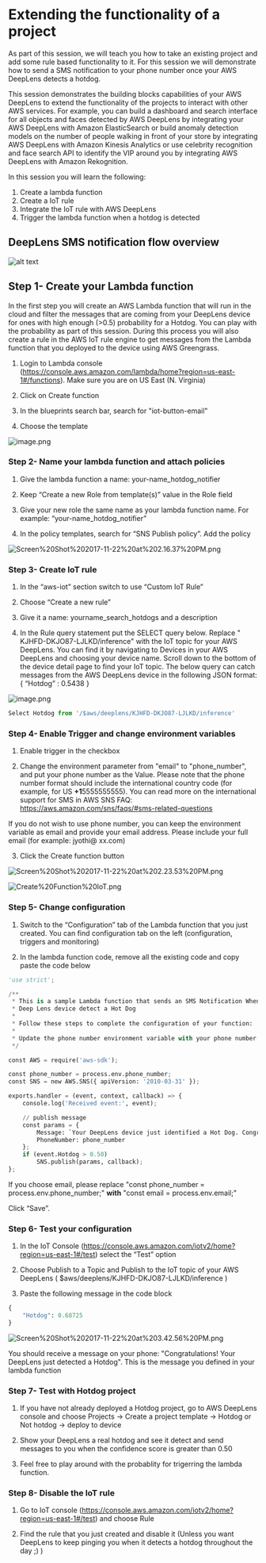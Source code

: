 
# Extending the functionality of a project

As part of this session, we will teach you how to take an existing project and add some rule based functionality to it. For this session we will demonstrate how to send a SMS notification to your phone number once your AWS DeepLens detects a hotdog.

This session demonstrates the building blocks capabilities of your AWS DeepLens to extend the functionality of the projects to interact with other AWS services. For example, you can build a dashboard and search interface for all objects and faces detected by AWS DeepLens by integrating your AWS DeepLens with Amazon ElasticSearch or build anomaly detection models on the number of people walking in front of your store by integrating AWS DeepLens with Amazon Kinesis Analytics or use celebrity recognition and face search API to identify the VIP around you by integrating AWS DeepLens with Amazon Rekognition.

In this session you will learn the following:

1. Create a lambda function
2. Create a IoT rule
3. Integrate the IoT rule with AWS DeepLens
4. Trigger the lambda function when a hotdog is detected

## DeepLens SMS notification flow overview

![alt text](https://imagebin.ca/v/3iy0fzDnFFYk "screenshot")

## Step 1- Create your Lambda function

In the first step you will create an AWS Lambda function that will run in the cloud and filter the messages that are coming from your DeepLens device for ones with high enough (>0.5) probability for a Hotdog. You can play with the probability as part of this session. During this process you will also create a rule in the AWS IoT rule engine to get messages from the Lambda function that you deployed to the device using AWS Greengrass.

1. Login to Lambda console (https://console.aws.amazon.com/lambda/home?region=us-east-1#/functions). Make sure you are on US East (N. Virginia)

2. Click on Create function

3. In the blueprints search bar, search for "iot-button-email"

4. Choose the template

![image.png](attachment:image.png)



### Step 2- Name your lambda function and attach policies

1. Give the lambda function a name: your-name_hotdog_notifier

2. Keep “Create a new Role from template(s)” value in the Role field

3. Give your new role the same name as your lambda function name. For example: “your-name_hotdog_notifier”

4. In the policy templates, search for “SNS Publish policy”. Add the policy

![Screen%20Shot%202017-11-22%20at%202.16.37%20PM.png](attachment:Screen%20Shot%202017-11-22%20at%202.16.37%20PM.png)

### Step 3- Create IoT rule

1. In the “aws-iot” section switch to use “Custom IoT Rule”

2. Choose “Create a new rule”

3. Give it a name: yourname_search_hotdogs and a description

4. In the Rule query statement put the SELECT query below. Replace " KJHFD-DKJO87-LJLKD/inference" with the IoT topic for your AWS DeepLens. You can find it by navigating to Devices in your AWS DeepLens and choosing your device name. Scroll down to the bottom of the device detail page to find your IoT topic. The below query can catch messages from the AWS DeepLens device in the following JSON format:  { “Hotdog” : 0.5438 }

![image.png](attachment:image.png)



```python
Select Hotdog from '/$aws/deeplens/KJHFD-DKJO87-LJLKD/inference'
```

### Step 4- Enable Trigger and change environment variables

1. Enable trigger in the checkbox

2. Change the environment parameter from "email" to "phone_number", and put your phone number as the Value. Please note that the phone number format should include the international country code (for example, for US **+1**5555555555). You can read more on the international support for SMS in AWS SNS FAQ:  https://aws.amazon.com/sns/faqs/#sms-related-questions

If you do not wish to use phone number, you can keep the environment variable as email and provide your email address. Please include your full email (for example: jyothi@ xx.com)

3. Click the Create function button

![Screen%20Shot%202017-11-22%20at%202.23.53%20PM.png](attachment:Screen%20Shot%202017-11-22%20at%202.23.53%20PM.png)

![Create%20Function%20IoT.png](attachment:Create%20Function%20IoT.png)

### Step 5- Change configuration

1. Switch to the “Configuration” tab of the Lambda function that you just created. You can find configuration tab on the left (configuration, triggers and monitoring)

2. In the lambda function code, remove all the existing code and copy paste the code below


```python
'use strict';

/**
 * This is a sample Lambda function that sends an SMS Notification When your
 * Deep Lens device detect a Hot Dog
 *
 * Follow these steps to complete the configuration of your function:
 *
 * Update the phone number environment variable with your phone number.
 */

const AWS = require('aws-sdk');

const phone_number = process.env.phone_number;
const SNS = new AWS.SNS({ apiVersion: '2010-03-31' });

exports.handler = (event, context, callback) => {
    console.log('Received event:', event);

    // publish message
    const params = {
        Message: `Your DeepLens device just identified a Hot Dog. Congratulations!`,
        PhoneNumber: phone_number
    };
    if (event.Hotdog > 0.50)
        SNS.publish(params, callback);
};
```

If you choose email, please replace "const phone_number = process.env.phone_number;" **with**
"const email  = process.env.email;"

Click “Save”.

### Step 6- Test your configuration

1. In the IoT Console (https://console.aws.amazon.com/iotv2/home?region=us-east-1#/test) select the “Test” option

2. Choose Publish to a Topic and Publish to the IoT topic of your AWS DeepLens ( $aws/deeplens/KJHFD-DKJO87-LJLKD/inference )

3. Paste the following message in the code block


```python
{
    "Hotdog": 0.68725
}
```

![Screen%20Shot%202017-11-22%20at%203.42.56%20PM.png](attachment:Screen%20Shot%202017-11-22%20at%203.42.56%20PM.png)

You should receive a message on your phone: "Congratulations! Your DeepLens just detected a Hotdog". This is the message you defined in your lambda function

### Step 7- Test with Hotdog project

1. If you have not already deployed a Hotdog project, go to AWS DeepLens console and choose Projects -> Create a project template -> Hotdog or Not hotdog -> deploy to device

2. Show your DeepLens a real hotdog and see it detect and send messages to you when the confidence score is greater than 0.50

3. Feel free to play around with the probablity for trigerring the lambda function.

### Step 8- Disable the IoT rule

1. Go to IoT console (https://console.aws.amazon.com/iotv2/home?region=us-east-1#/test) and choose Rule

2. Find the rule that you just created and disable it (Unless you want DeepLens to keep pinging you when it detects a hotdog throughout the day ;) )
